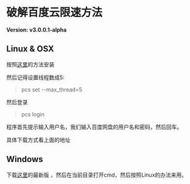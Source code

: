 # 破解百度云限速方法

**Version: v3.0.0.1-alpha**

## Linux & OSX

按照[这里](https://github.com/GangZhuo/BaiduPCS)的方法安装

然后记得设置线程数成5:

>pcs set --max_thread=5

然后登录

>pcs login

程序首先提示输入用户名，我们输入百度网盘的用户名和密码，然后回车。

具体下载方式看上面的地址
## Windows

下载[这里](https://github.com/GangZhuo/BaiduPCS/releases)的最新版 ，然后在当前目录打开cmd，然后按照Linux的办法来用。
